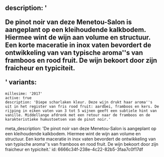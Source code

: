 description: '<p>De pinot noir van deze Menetou-Salon is aangeplant op een kleihoudende kalkbodem. Hiermee wint de wijn aan volume en structuur. Een korte maceratie in inox vaten bevordert de ontwikkeling van van typische aroma''s van framboos en rood fruit. De wijn bekoort door zijn fraicheur en typiciteit.</p>'
variants:
  -
    millesime: '2017'
    active: true
    description: 'Diepe scharlaken kleur. Deze wijn drukt haar aroma''s uit in het register van fris rood fruit: aardbei, framboos en kers. De rijping in eiken vaten van 3 tot 5 wijnen geeft een subtiele hint van vanille. Middellange afdronk met een retour naar de framboos en de karakteristieke humustoetsen van de pinot noir.'
meta_description: 'De pinot noir van deze Menetou-Salon is aangeplant op een kleihoudende kalkbodem. Hiermee wint de wijn aan volume en structuur. Een korte maceratie in inox vaten bevordert de ontwikkeling van van typische aroma''s van framboos en rood fruit. De wijn bekoort door zijn fraicheur en typiciteit.'
id: 6666c34f-238e-4c22-82b5-3faa7c0f17df
